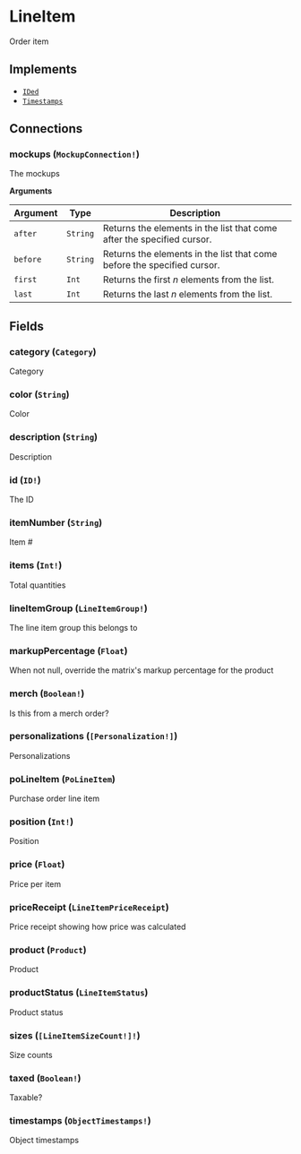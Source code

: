 # LineItem

Order item

## Implements

- [`IDed`](../interface/ided.md)
- [`Timestamps`](../interface/timestamps.md)

## Connections

### mockups (`MockupConnection!`)
The mockups

**Arguments**

| Argument | Type | Description |
| --- | --- | --- |
| `after` | `String` | Returns the elements in the list that come after the specified cursor. |
| `before` | `String` | Returns the elements in the list that come before the specified cursor. |
| `first` | `Int` | Returns the first _n_ elements from the list. |
| `last` | `Int` | Returns the last _n_ elements from the list. |

## Fields

### category (`Category`)
Category

### color (`String`)
Color

### description (`String`)
Description

### id (`ID!`)
The ID

### itemNumber (`String`)
Item #

### items (`Int!`)
Total quantities

### lineItemGroup (`LineItemGroup!`)
The line item group this belongs to

### markupPercentage (`Float`)
When not null, override the matrix's markup percentage for the product

### merch (`Boolean!`)
Is this from a merch order?

### personalizations (`[Personalization!]`)
Personalizations

### poLineItem (`PoLineItem`)
Purchase order line item

### position (`Int!`)
Position

### price (`Float`)
Price per item

### priceReceipt (`LineItemPriceReceipt`)
Price receipt showing how price was calculated

### product (`Product`)
Product

### productStatus (`LineItemStatus`)
Product status

### sizes (`[LineItemSizeCount!]!`)
Size counts

### taxed (`Boolean!`)
Taxable?

### timestamps (`ObjectTimestamps!`)
Object timestamps
